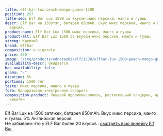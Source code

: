 ```yaml
---
title: elf-bar-lux-peach-mango-guava-1500
position: 257
title-seo: Elf Bar Lux 1500 со вкусом микс персика, манго и гуавы
descr: Elf Bar на 1500тяг, батарея 850mAh. Вкус микс персика, манго и гуавы. 5% Английская
  версия.
product-name: Elf Bar Lux 1500 микс персика, манго и гуавы
product-alt: Elf Bar Lux 1500 со вкусом микс персика, манго и гуавы
strong: Крепкий
brand: Elfbar
composition: e-sigarety
price: 250
image: "/img/products/odnorazki/elf/1500/elfbar-lux-1500-peach-mango-guava.jpg"
availability-descr: Ожидается
has_availability: false
gramm: "-"
nicotine: 5%
portions: 1500 тяг
taste: Микс персика, манго и гуавы
form: Одноразовая электронная сигарета
composition-product: Пищевой пропиленгликоль, растительный глицерин, ароматизатор,
  никотин
---
```


Elf Bar Lux на 1500 затяжек, батарея 850mAh. Вкус микс персика, манго и гуавы. 5% Английская версия.<br>
Не забываем что у ELF Bar более 20 вкусов : [смотреть всю линейку Elf Bar](/elfbar).